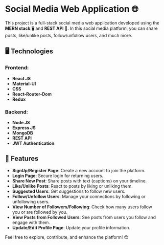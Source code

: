 # Social Media Web Application 🌐

This project is a full-stack social media web application developed using the **MERN stack** 🖥️ and **REST API** 🚀. In this social media platform, you can share posts, like/unlike posts, follow/unfollow users, and much more.

## 🖥️ Technologies

### Frontend:
- **React JS**
- **Material-UI**
- **CSS**
- **React-Router-Dom**
- **Redux**

### Backend:
- **Node JS**
- **Express JS**
- **MongoDB**
- **REST API**
- **JWT Authentication**

## 🚀 Features

- **SignUp/Register Page**: Create a new account to join the platform.
- **Login Page**: Secure login for returning users.
- **Share New Post**: Share posts with text (captions) on your timeline.
- **Like/Unlike Posts**: React to posts by liking or unliking them.
- **Suggested Users**: Get suggestions to follow new users.
- **Follow/Unfollow Users**: Manage your connections by following or unfollowing users.
- **View Number of Followers/Following**: Check how many users follow you or are followed by you.
- **View Posts from Followed Users**: See posts from users you follow and engage with them.
- **Update/Edit Profile Page**: Update your profile information.

Feel free to explore, contribute, and enhance the platform! 😊
